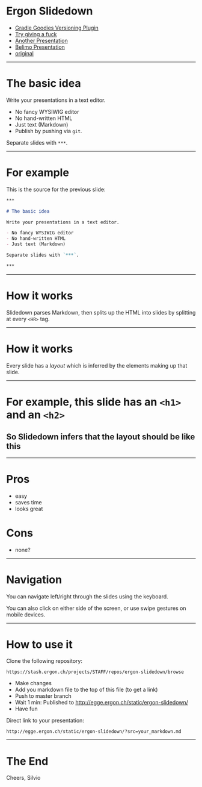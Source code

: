 # Ergon Slidedown

- [Gradle Goodies Versioning Plugin](?src=versioning_plugin.md)
- [Try giving a fuck](?src=giving-a-fuck.md)
- [Another Presentation](?src=sample.md)
- [Belimo Presentation](?src=belimo.md)
- [original](http://danieltao.com/slidedown)

***

# The basic idea

Write your presentations in a text editor.

- No fancy WYSIWIG editor
- No hand-written HTML
- Just text (Markdown)
- Publish by pushing via `git`.

Separate slides with `***`.

***

# For example

This is the source for the previous slide:

```markdown
***

# The basic idea

Write your presentations in a text editor.

- No fancy WYSIWIG editor
- No hand-written HTML
- Just text (Markdown)

Separate slides with `***`.

***
```

***

# How it works

Slidedown parses Markdown, then splits up the HTML into slides by splitting at
every `<HR>` tag.

***

# How it works

Every slide has a *layout* which is inferred by the elements making up that
slide.

***

# For example, this slide has an `<h1>` and an `<h2>`
## So Slidedown infers that the layout should be like this

***

# Pros

- easy
- saves time
- looks great

# Cons

- none?

***

# Navigation

You can navigate left/right through the slides using the keyboard.

You can also click on either side of the screen, or use swipe gestures
on mobile devices.

***

# How to use it

Clone the following repository:

```
https://stash.ergon.ch/projects/STAFF/repos/ergon-slidedown/browse
```

- Make changes
- Add you markdown file to the top of this file (to get a link)
- Push to master branch
- Wait 1 min: Published to http://egge.ergon.ch/static/ergon-slidedown/
- Have fun

Direct link to your presentation:

```
http://egge.ergon.ch/static/ergon-slidedown/?src=your_markdown.md
```

***

# The End

Cheers, Silvio
